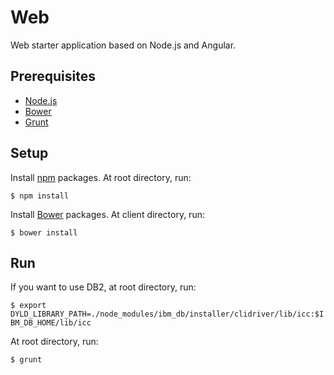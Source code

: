 # Web

Web starter application based on Node.js and Angular.

## Prerequisites

- [Node.js]
- [Bower]
- [Grunt]

## Setup

Install [npm] packages. At root directory, run:

`$ npm install`

Install [Bower] packages. At client directory, run:

`$ bower install`

## Run

If you want to use DB2, at root directory, run:

`$ export DYLD_LIBRARY_PATH=./node_modules/ibm_db/installer/clidriver/lib/icc:$IBM_DB_HOME/lib/icc`

At root directory, run:

`$ grunt`

[Node.js]: <http://nodejs.org>
[Bower]: <http://bower.io>
[Grunt]: <http://gruntjs.com>
[npm]: <https://www.npmjs.com>
